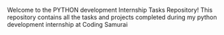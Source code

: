 Welcome to the PYTHON development Internship Tasks Repository! This repository contains all the tasks and projects completed during my python development internship at Coding Samurai
